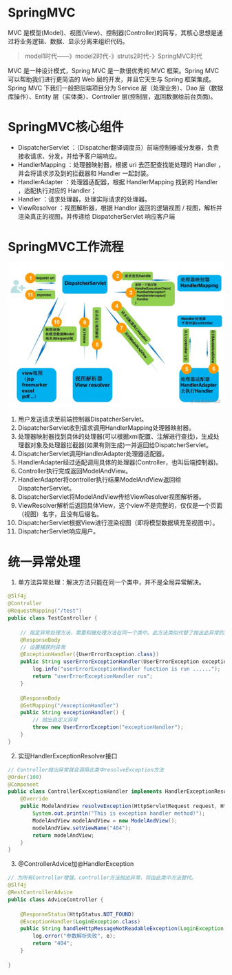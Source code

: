 # SpringMVC
MVC 是模型(Model)、视图(View)、控制器(Controller)的简写，其核心思想是通过将业务逻辑、数据、显示分离来组织代码。
> model1时代——》model2时代-》struts2时代-》SpringMVC时代

MVC 是一种设计模式，Spring MVC 是一款很优秀的 MVC 框架。Spring MVC 可以帮助我们进行更简洁的 Web 层的开发，并且它天生与 Spring 框架集成。
Spring MVC 下我们一般把后端项目分为 Service 层（处理业务）、Dao 层（数据库操作）、Entity 层（实体类）、Controller 层(控制层，返回数据给前台页面)。

# SpringMVC核心组件
- DispatcherServlet ：（Dispatcher翻译调度员）前端控制器或分发器，负责接收请求、分发，并给予客户端响应。
- HandlerMapping ：处理器映射器，根据 uri 去匹配查找能处理的 Handler ，并会将请求涉及到的拦截器和 Handler 一起封装。
- HandlerAdapter ：处理器适配器，根据 HandlerMapping 找到的 Handler ，适配执行对应的 Handler；
- Handler ：请求处理器，处理实际请求的处理器。
- ViewResolver ：视图解析器，根据 Handler 返回的逻辑视图 / 视图，解析并渲染真正的视图，并传递给 DispatcherServlet 响应客户端

# SpringMVC工作流程
![](../../img/springmvc-work.awebp)

1. 用户发送请求至前端控制器DispatcherServlet。
2. DispatcherServlet收到请求调用HandlerMapping处理器映射器。
3. 处理器映射器找到具体的处理器(可以根据xml配置、注解进行查找)，生成处理器对象及处理器拦截器(如果有则生成)一并返回给DispatcherServlet。
4. DispatcherServlet调用HandlerAdapter处理器适配器。
5. HandlerAdapter经过适配调用具体的处理器(Controller，也叫后端控制器)。
6. Controller执行完成返回ModelAndView。
7. HandlerAdapter将controller执行结果ModelAndView返回给DispatcherServlet。
8. DispatcherServlet将ModelAndView传给ViewResolver视图解析器。
9. ViewResolver解析后返回具体View，这个view不是完整的，仅仅是一个页面（视图）名字，且没有后缀名。
10. DispatcherServlet根据View进行渲染视图（即将模型数据填充至视图中）。
11. DispatcherServlet响应用户。

# 统一异常处理
1. 单方法异常处理：解决方法只能在同一个类中，并不是全局异常解决。
```java
@Slf4j
@Controller
@RequestMapping("/test")
public class TestController {

    // 指定异常处理方法，需要和被处理方法在同一个类中。此方法类似代替了抛出此异常的方法。
    @ResponseBody
    // 设置捕获的异常
    @ExceptionHandler({UserErrorException.class})
    public String userErrorExceptionHandler(UserErrorException exception) {
        log.info("userErrorExceptionHandler function is run ......");
        return "userErrorExceptionHandler run";
    }

    @ResponseBody
    @GetMapping("/exceptionHandler")
    public String exceptionHandler() {
        // 抛出自定义异常
        throw new UserErrorException("exceptionHandler");
    }
}
```

2. 实现HandlerExceptionResolver接口
```java
// Controller抛出异常就会调用此类中resolveException方法
@Order(100)
@Component
public class ControllerExceptionHandler implements HandlerExceptionResolver {
    @Override
    public ModelAndView resolveException(HttpServletRequest request, HttpServletResponse response, Object handler, Exception ex) {
        System.out.println("This is exception handler method!");
        ModelAndView modelAndView = new ModelAndView();
        modelAndView.setViewName("404");
        return modelAndView;
    }
}
```

3. @ControllerAdvice加@HandlerException
```java
// 为所有Controller增强，controller方法抛出异常，将由此类中方法替代。
@Slf4j
@RestControllerAdvice
public class AdviceController {

    @ResponseStatus(HttpStatus.NOT_FOUND)
    @ExceptionHandler(LoginException.class)
    public String handleHttpMessageNotReadableException(LoginException e) {
        log.error("参数解析失败", e);
        return "404";
    }

}
```